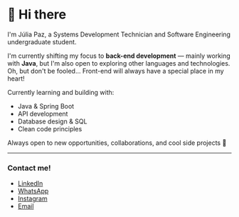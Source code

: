 # 👋 Hi there

I'm Júlia Paz, a Systems Development Technician and Software Engineering undergraduate student.

I'm currently shifting my focus to **back-end development** — mainly working with **Java**, but I'm also open to exploring other languages and technologies. 
Oh, but don't be fooled... Front-end will always have a special place in my heart! 

Currently learning and building with:
- Java & Spring Boot
- API development
- Database design & SQL
- Clean code principles

Always open to new opportunities, collaborations, and cool side projects 🚀

---

### Contact me!

- [LinkedIn](https://www.linkedin.com/in/pazesilvajulia)  
- [WhatsApp](https://wa.me/5547997634074)  
- [Instagram](https://www.instagram.com/j.ppaz)  
- [Email](mailto:pazesilvajulia@gmail.com)
